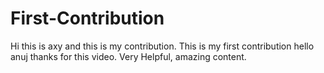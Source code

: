 # First-Contribution
Hi this is axy and this is my contribution.
This is my first contribution
hello anuj thanks for this video. Very Helpful, amazing content.
